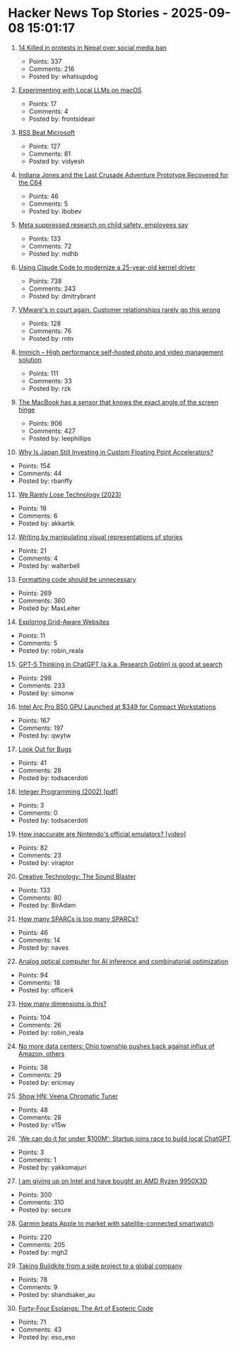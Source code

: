 # Hacker News Top Stories - 2025-09-08 15:01:17

1. [14 Killed in protests in Nepal over social media ban](https://www.tribuneindia.com/news/world/massive-protests-in-nepal-over-social-media-ban/)
   - Points: 337
   - Comments: 216
   - Posted by: whatsupdog

2. [Experimenting with Local LLMs on macOS](https://blog.6nok.org/experimenting-with-local-llms-on-macos/)
   - Points: 17
   - Comments: 4
   - Posted by: frontsideair

3. [RSS Beat Microsoft](https://buttondown.com/blog/rss-vs-ice)
   - Points: 127
   - Comments: 81
   - Posted by: vidyesh

4. [Indiana Jones and the Last Crusade Adventure Prototype Recovered for the C64](https://www.gamesthatwerent.com/2025/09/indiana-jones-and-the-last-crusade-adventure-prototype-recovered-for-the-commodore-64/)
   - Points: 46
   - Comments: 5
   - Posted by: ibobev

5. [Meta suppressed research on child safety, employees say](https://www.washingtonpost.com/investigations/2025/09/08/meta-research-child-safety-virtual-reality/)
   - Points: 133
   - Comments: 72
   - Posted by: mdhb

6. [Using Claude Code to modernize a 25-year-old kernel driver](https://dmitrybrant.com/2025/09/07/using-claude-code-to-modernize-a-25-year-old-kernel-driver)
   - Points: 738
   - Comments: 243
   - Posted by: dmitrybrant

7. [VMware's in court again. Customer relationships rarely go this wrong](https://www.theregister.com/2025/09/08/vmware_in_court_opinion/)
   - Points: 128
   - Comments: 76
   - Posted by: rntn

8. [Immich – High performance self-hosted photo and video management solution](https://github.com/immich-app/immich)
   - Points: 111
   - Comments: 33
   - Posted by: rzk

9. [The MacBook has a sensor that knows the exact angle of the screen hinge](https://twitter.com/samhenrigold/status/1964428927159382261)
   - Points: 906
   - Comments: 427
   - Posted by: leephillips

10. [Why Is Japan Still Investing in Custom Floating Point Accelerators?](https://www.nextplatform.com/2025/09/04/why-is-japan-still-investing-in-custom-floating-point-accelerators/)
   - Points: 154
   - Comments: 44
   - Posted by: rbanffy

11. [We Rarely Lose Technology (2023)](https://www.hopefulmons.com/p/we-rarely-lose-technology)
   - Points: 18
   - Comments: 6
   - Posted by: akkartik

12. [Writing by manipulating visual representations of stories](https://github.com/m-damien/VisualStoryWriting)
   - Points: 21
   - Comments: 4
   - Posted by: walterbell

13. [Formatting code should be unnecessary](https://maxleiter.com/blog/formatting)
   - Points: 269
   - Comments: 360
   - Posted by: MaxLeiter

14. [Exploring Grid-Aware Websites](https://www.nicchan.me/blog/exploring-grid-aware-websites/)
   - Points: 11
   - Comments: 5
   - Posted by: robin_reala

15. [GPT-5 Thinking in ChatGPT (a.k.a. Research Goblin) is good at search](https://simonwillison.net/2025/Sep/6/research-goblin/)
   - Points: 298
   - Comments: 233
   - Posted by: simonw

16. [Intel Arc Pro B50 GPU Launched at $349 for Compact Workstations](https://www.guru3d.com/story/intel-arc-pro-b50-gpu-launched-at-for-compact-workstations/)
   - Points: 167
   - Comments: 197
   - Posted by: qwytw

17. [Look Out for Bugs](https://matklad.github.io/2025/09/04/look-for-bugs.html)
   - Points: 41
   - Comments: 28
   - Posted by: todsacerdoti

18. [Integer Programming (2002) [pdf]](https://web.mit.edu/15.053/www/AMP-Chapter-09.pdf)
   - Points: 3
   - Comments: 0
   - Posted by: todsacerdoti

19. [How inaccurate are Nintendo's official emulators? [video]](https://www.youtube.com/watch?v=oYjYmSniQyM)
   - Points: 82
   - Comments: 23
   - Posted by: viraptor

20. [Creative Technology: The Sound Blaster](https://www.abortretry.fail/p/the-story-of-creative-technology)
   - Points: 133
   - Comments: 80
   - Posted by: BirAdam

21. [How many SPARCs is too many SPARCs?](https://thejpster.org.uk/blog/blog-2025-08-20/)
   - Points: 46
   - Comments: 14
   - Posted by: naves

22. [Analog optical computer for AI inference and combinatorial optimization](https://www.nature.com/articles/s41586-025-09430-z)
   - Points: 94
   - Comments: 18
   - Posted by: officerk

23. [How many dimensions is this?](https://lcamtuf.substack.com/p/how-many-dimensions-is-this)
   - Points: 104
   - Comments: 26
   - Posted by: robin_reala

24. [No more data centers: Ohio township pushes back against influx of Amazon, others](https://www.usatoday.com)
   - Points: 38
   - Comments: 29
   - Posted by: ericmay

25. [Show HN: Veena Chromatic Tuner](https://play.google.com/store/apps/details?id=in.magima.digitaltuner&hl=en_US)
   - Points: 48
   - Comments: 28
   - Posted by: v15w

26. ['We can do it for under $100M': Startup joins race to build local ChatGPT](https://www.afr.com/technology/we-can-do-it-for-under-100m-start-up-joins-race-to-build-local-chatgpt-20250908-p5mt5o)
   - Points: 3
   - Comments: 1
   - Posted by: yakkomajuri

27. [I am giving up on Intel and have bought an AMD Ryzen 9950X3D](https://michael.stapelberg.ch/posts/2025-09-07-bye-intel-hi-amd-9950x3d/)
   - Points: 300
   - Comments: 310
   - Posted by: secure

28. [Garmin beats Apple to market with satellite-connected smartwatch](https://www.macrumors.com/2025/09/03/garmin-satellite-smartwatch/)
   - Points: 220
   - Comments: 205
   - Posted by: mgh2

29. [Taking Buildkite from a side project to a global company](https://www.valleyofdoubt.com/p/taking-buildkite-from-a-side-project)
   - Points: 78
   - Comments: 9
   - Posted by: shandsaker_au

30. [Forty-Four Esolangs: The Art of Esoteric Code](https://spectrum.ieee.org/esoteric-programming-languages-daniel-temkin)
   - Points: 71
   - Comments: 43
   - Posted by: eso_eso


